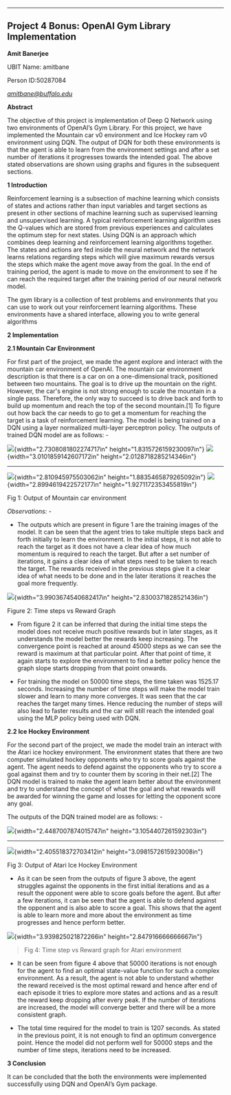   --------------------------------------------------------
  **Project 4 Bonus: OpenAI Gym Library Implementation**
  --------------------------------------------------------

**Amit Banerjee**

UBIT Name: amitbane

Person ID:50287084

*amitbane@buffalo.edu*

**Abstract**

The objective of this project is implementation of Deep Q Network using
two environments of OpenAI’s Gym Library. For this project, we have
implemented the Mountain car v0 environment and Ice Hockey ram v0
environment using DQN. The output of DQN for both these environments is
that the agent is able to learn from the environment settings and after
a set number of iterations it progresses towards the intended goal. The
above stated observations are shown using graphs and figures in the
subsequent sections.

**1 Introduction**

Reinforcement learning is a subsection of machine learning which
consists of states and actions rather than input variables and target
sections as present in other sections of machine learning such as
supervised learning and unsupervised learning. A typical reinforcement
learning algorithm uses the Q-values which are stored from previous
experiences and calculates the optimum step for next states. Using DQN
is an approach which combines deep learning and reinforcement learning
algorithms together. The states and actions are fed inside the neural
network and the network learns relations regarding steps which will give
maximum rewards versus the steps which make the agent move away from the
goal. In the end of training period, the agent is made to move on the
environment to see if he can reach the required target after the
training period of our neural network model.

The gym library is a collection of test problems and environments that
you can use to work out your reinforcement learning algorithms. These
environments have a shared interface, allowing you to write general
algorithms

**2 Implementation**

**2.1 Mountain Car Environment**

For first part of the project, we made the agent explore and interact
with the mountain car environment of OpenAI. The mountain car
environment description is that there is a car on on a one-dimensional
track, positioned between two mountains. The goal is to drive up the
mountain on the right. However, the car's engine is not strong enough to
scale the mountain in a single pass. Therefore, the only way to succeed
is to drive back and forth to build up momentum and reach the top of the
second mountain.\[1\] To figure out how back the car needs to go to get
a momentum for reaching the target is a task of reinforcement learning.
The model is being trained on a DQN using a layer normalized multi-layer
perceptron policy. The outputs of trained DQN model are as follows: -

  ![](media/image1.tiff){width="2.7308081802274717in" height="1.8315726159230097in"}   ![](media/image2.tiff){width="3.0101859142607172in" height="2.0128718285214346in"}
  ------------------------------------------------------------------------------------ ------------------------------------------------------------------------------------
  ![](media/image3.tiff){width="2.810945975503062in" height="1.8835465879265092in"}    ![](media/image4.tiff){width="2.8994619422572177in" height="1.9271172353455819in"}

Fig 1: Output of Mountain car environment

*Observations: -*

-   The outputs which are present in figure 1 are the training images of
    the model. It can be seen that the agent tries to take multiple
    steps back and forth initially to learn the environment. In the
    initial steps, it is not able to reach the target as it does not
    have a clear idea of how much momentum is required to reach the
    target. But after a set number of iterations, it gains a clear idea
    of what steps need to be taken to reach the target. The rewards
    received in the previous steps give it a clear idea of what needs to
    be done and in the later iterations it reaches the goal more
    frequently.

![](media/image5.tiff){width="3.9903674540682417in"
height="2.8300371828521436in"}

Figure 2: Time steps vs Reward Graph

-   From figure 2 it can be inferred that during the initial time steps
    the model does not receive much positive rewards but in later
    stages, as it understands the model better the rewards keep
    increasing. The convergence point is reached at around 45000 steps
    as we can see the reward is maximum at that particular point. After
    that point of time, it again starts to explore the environment to
    find a better policy hence the graph slope starts dropping from that
    point onwards.

-   For training the model on 50000 time steps, the time taken was
    1525.17 seconds. Increasing the number of time steps will make the
    model train slower and learn to many more converges. It was seen
    that the car reaches the target many times. Hence reducing the
    number of steps will also lead to faster results and the car will
    still reach the intended goal using the MLP policy being used with
    DQN.

**2.2 Ice Hockey Environment**

For the second part of the project, we made the model train an interact
with the Atari ice hockey environment. The environment states that there
are two computer simulated hockey opponents who try to score goals
against the agent. The agent needs to defend against the opponents who
try to score a goal against them and try to counter them by scoring in
their net.\[2\] The DQN model is trained to make the agent learn better
about the environment and try to understand the concept of what the goal
and what rewards will be awarded for winning the game and losses for
letting the opponent score any goal.

The outputs of the DQN trained model are as follows: -

  ![](media/image6.tiff){width="2.4487007874015747in" height="3.1054407261592303in"}
  ------------------------------------------------------------------------------------ ----------------------------------------------------------------------------------
  ![](media/image8.tiff){width="2.405518372703412in" height="3.0981572615923008in"}

Fig 3: Output of Atari Ice Hockey Environment

-   As it can be seen from the outputs of figure 3 above, the agent
    struggles against the opponents in the first initial iterations and
    as a result the opponent were able to score goals before the agent.
    But after a few iterations, it can be seen that the agent is able to
    defend against the opponent and is also able to score a goal. This
    shows that the agent is able to learn more and more about the
    environment as time progresses and hence perform better.

![](media/image9.png){width="3.939825021872266in"
height="2.847916666666667in"}

> Fig 4: Time step vs Reward graph for Atari environment

-   It can be seen from figure 4 above that 50000 iterations is not
    enough for the agent to find an optimal state-value function for
    such a complex environment. As a result, the agent is not able to
    understand whether the reward received is the most optimal reward
    and hence after end of each episode it tries to explore more states
    and actions and as a result the reward keep dropping after every
    peak. If the number of iterations are increased, the model will
    converge better and there will be a more consistent graph.

-   The total time required for the model to train is 1207 seconds. As
    stated in the previous point, it is not enough to find an optimum
    convergence point. Hence the model did not perform well for 50000
    steps and the number of time steps, iterations need to be increased.

**3 Conclusion**

It can be concluded that the both the environments were implemented
successfully using DQN and OpenAI’s Gym package.
